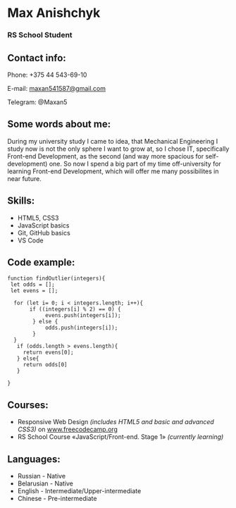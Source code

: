 # Max Anishchyk
### RS School Student


## Contact info:
Phone: +375 44 543-69-10

E-mail: maxan541587@gmail.com

Telegram: @Maxan5


## Some words about me:
During my university study I came to idea, that Mechanical Engineering I study now is not the only sphere I want to grow at, so I chose IT, specifically Front-end Development, as the second (and way more spacious for self-development) one. So now I spend a big part of my time off-university for learning Front-end Development, which will offer me many possibilites in near future.


## Skills:
* HTML5, CSS3
* JavaScript basics
* Git, GitHub basics
* VS Code


## Code example:
```
function findOutlier(integers){
 let odds = [];
 let evens = [];
  
  for (let i= 0; i < integers.length; i++){
       if ((integers[i] % 2) == 0) {
            evens.push(integers[i]);
        } else {
            odds.push(integers[i]);
        }
  }
   if (odds.length > evens.length){
     return evens[0];
   } else{
     return odds[0]
   }
    
}
```


## Courses:
* Responsive Web Design *(includes HTML5 and basic and advanced CSS3)* on www.freecodecamp.org
* RS School Course «JavaScript/Front-end. Stage 1» *(currently learning)*


## Languages:
* Russian - Native
* Belarusian - Native
* English - Intermediate/Upper-intermediate
* Chinese - Pre-intermediate